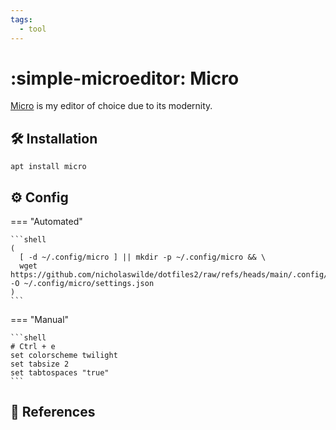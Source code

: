 ```yaml
---
tags:
  - tool
---
```

# :simple-microeditor: Micro

[Micro][1] is my editor of choice due to its modernity.

## :hammer_and_wrench: Installation

```shell
apt install micro
```

## :gear: Config

=== "Automated"

    ```shell
    (
      [ -d ~/.config/micro ] || mkdir -p ~/.config/micro && \
      wget https://github.com/nicholaswilde/dotfiles2/raw/refs/heads/main/.config/micro/settings.json -O ~/.config/micro/settings.json
    )
    ```

=== "Manual"

    ```shell
    # Ctrl + e
    set colorscheme twilight
    set tabsize 2
    set tabtospaces "true"
    ```

## :link: References

[1]: <>
